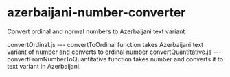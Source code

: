 # azerbaijani-number-converter
Convert ordinal and normal numbers to Azerbaijani text variant

convertOrdinal.js  --- convertToOrdinal function takes Azerbaijani text variant of  number and converts to ordinal number
convertQuantitative.js --- convertFromNumberToQuantitative function takes number and converts it to text variant in Azerbaijani.

